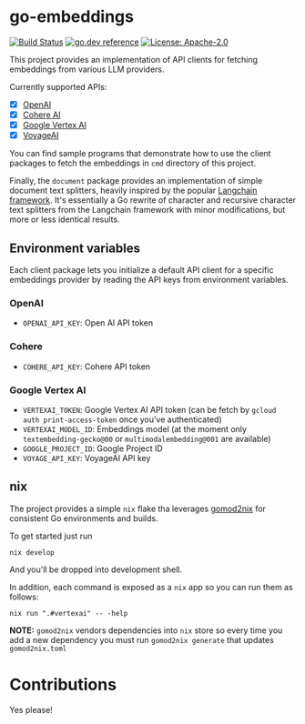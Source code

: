 # go-embeddings

[![Build Status](https://github.com/milosgajdos/go-embeddings/actions/workflows/ci.yaml/badge.svg?branch=main)](https://github.com/milosgajdos/go-embeddings/actions?query=workflow%3ACI)
[![go.dev reference](https://img.shields.io/badge/go.dev-reference-007d9c?logo=go&logoColor=white&style=flat-square)](https://pkg.go.dev/github.com/milosgajdos/go-embeddings)
[![License: Apache-2.0](https://img.shields.io/badge/License-Apache--2.0-blue.svg)](https://opensource.org/licenses/Apache-2.0)

This project provides an implementation of API clients for fetching embeddings from various LLM providers.

Currently supported APIs:
* [x] [OpenAI](https://platform.openai.com/docs/api-reference/embeddings)
* [x] [Cohere AI](https://docs.cohere.com/reference/embed)
* [x] [Google Vertex AI](https://cloud.google.com/vertex-ai/docs/generative-ai/embeddings/get-text-embeddings)
* [x] [VoyageAI](https://docs.voyageai.com/reference/embeddings-api)

You can find sample programs that demonstrate how to use the client packages to fetch the embeddings in `cmd` directory of this project.

Finally, the `document` package provides an implementation of simple document text splitters, heavily inspired by the popular [Langchain framework](https://github.com/langchain-ai/langchain).
It's essentially a Go rewrite of character and recursive character text splitters from the Langchain framework with minor modifications, but more or less identical results.

## Environment variables

Each client package lets you initialize a default API client for a specific embeddings provider by reading the API keys from environment variables.

### OpenAI

* `OPENAI_API_KEY`: Open AI API token

### Cohere

* `COHERE_API_KEY`: Cohere API token

### Google Vertex AI

* `VERTEXAI_TOKEN`: Google Vertex AI API token (can be fetch by `gcloud auth print-access-token` once you've authenticated)
* `VERTEXAI_MODEL_ID`: Embeddings model (at the moment only `textembedding-gecko@00` or `multimodalembedding@001` are available)
* `GOOGLE_PROJECT_ID`: Google Project ID
* `VOYAGE_API_KEY`: VoyageAI API key

## nix

The project provides a simple `nix` flake tha leverages [gomod2nix](https://github.com/nix-community/gomod2nix) for consistent Go environments and builds.

To get started just run
```shell
nix develop
```

And you'll be dropped into development shell.

In addition, each command is exposed as a `nix` app so you can run them as follows:
```shell
nix run ".#vertexai" -- -help
```

**NOTE:** `gomod2nix` vendors dependencies into `nix` store so every time you add a new dependency you must run `gomod2nix generate` that updates `gomod2nix.toml`

# Contributions

Yes please!
